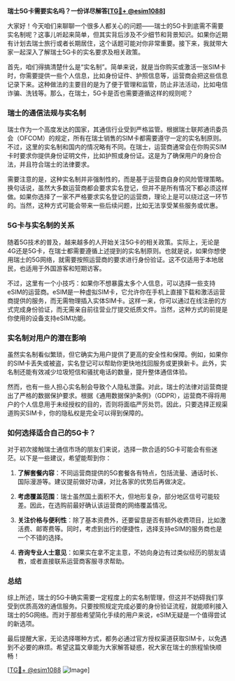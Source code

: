 **瑞士5G卡需要实名吗？一份详尽解答[[TG💪+ @esim1088](https://t.me/s/esim1088)]**

大家好！今天咱们来聊聊一个很多人都关心的问题——瑞士的5G卡到底需不需要实名制呢？这事儿听起来简单，但其实背后涉及不少细节和背景知识。如果你近期有计划去瑞士旅行或者长期居住，这个话题可能对你非常重要。接下来，我就带大家一起深入了解瑞士5G卡的实名要求及相关政策。

首先，咱们得搞清楚什么是“实名制”。简单来说，就是当你购买或激活一张SIM卡时，你需要提供一些个人信息，比如身份证件、护照信息等，运营商会把这些信息记录下来。这种做法的主要目的是为了便于管理和监管，防止非法活动，比如电信诈骗、洗钱等。那么，在瑞士，5G卡是否也需要遵循这样的规则呢？

### 瑞士的通信法规与实名制

瑞士作为一个高度发达的国家，其通信行业受到严格监管。根据瑞士联邦通讯委员会（OFCOM）的规定，所有在瑞士销售的SIM卡都需要遵守一定的实名制原则。不过，这里的实名制和国内的情况略有不同。在瑞士，运营商通常会在你购买SIM卡时要求你提供身份证明文件，比如护照或身份证。这是为了确保用户的身份合法，并且符合瑞士的法律要求。

需要注意的是，这种实名制并非强制性的，而是基于运营商自身的风险管理策略。换句话说，虽然大多数运营商都会要求实名登记，但并不是所有情况下都必须这样做。如果你选择了一家不严格要求实名登记的运营商，理论上是可以绕过这一环节的。当然，这种方式可能会带来一些后续问题，比如无法享受某些服务或优惠。

### 5G卡与实名制的关系

随着5G技术的普及，越来越多的人开始关注5G卡的相关政策。实际上，无论是4G还是5G卡，在瑞士都需要遵循上述提到的实名制原则。也就是说，如果你想使用瑞士的5G网络，就需要按照运营商的要求进行身份验证。这不仅适用于本地居民，也适用于外国游客和短期访客。

不过，这里有一个小技巧：如果你不想暴露太多个人信息，可以选择一些支持eSIM的运营商。eSIM是一种虚拟SIM卡，它允许你在手机上直接下载和激活运营商提供的服务，而无需物理插入实体SIM卡。这样一来，你可以通过在线注册的方式完成身份验证，而无需亲自前往营业厅提交纸质文件。当然，这种方式的前提是你使用的设备支持eSIM功能。

### 实名制对用户的潜在影响

虽然实名制看似繁琐，但它确实为用户提供了更高的安全性和保障。例如，如果你的SIM卡丢失或被盗，实名登记可以帮助你更快地找回服务或更换新卡。此外，实名制还能有效减少垃圾短信和骚扰电话的数量，提升整体通信体验。

然而，也有一些人担心实名制会导致个人隐私泄露。对此，瑞士的法律对运营商提出了严格的数据保护要求。根据《通用数据保护条例》（GDPR），运营商不得将用户的个人信息用于未经授权的目的，否则将面临严厉处罚。因此，只要选择正规渠道购买SIM卡，你的隐私权是完全可以得到保障的。

### 如何选择适合自己的5G卡？

对于初次接触瑞士通信市场的朋友们来说，选择一款合适的5G卡可能会有些迷茫。以下是一些建议，希望能帮到你：

1. **了解套餐内容**：不同运营商提供的5G套餐各有特点，包括流量、通话时长、国际漫游等。建议提前做好功课，对比各家的优势后再做决定。
   
2. **考虑覆盖范围**：瑞士虽然国土面积不大，但地形复杂，部分地区信号可能较差。因此，在选购前最好确认该运营商的网络覆盖情况。

3. **关注价格与便利性**：除了基本资费外，还要留意是否有额外收费项目，比如激活费、邮寄费等。同时，考虑到出行的便捷性，选择支持eSIM的服务商也是一个不错的选择。

4. **咨询专业人士意见**：如果实在拿不定主意，不妨向身边有过类似经历的朋友请教，或者直接联系运营商客服寻求帮助。

### 总结

综上所述，瑞士的5G卡确实需要一定程度上的实名制管理，但这并不妨碍我们享受到优质高效的通信服务。只要按照规定完成必要的身份验证流程，就能顺利接入瑞士的5G网络。而对于那些希望简化手续的用户来说，eSIM无疑是一个值得尝试的新选项。

最后提醒大家，无论选择哪种方式，都务必通过官方授权渠道获取SIM卡，以免遇到不必要的麻烦。希望这篇文章能为大家解答疑惑，祝大家在瑞士的旅程愉快顺畅！

[[TG💪+ @esim1088](https://t.me/s/esim1088) ![Image](https://i.postimg.cc/4NQfJmqS/Snipaste-2025-05-13-00-14-12.png)]